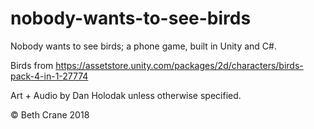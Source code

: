 # nobody-wants-to-see-birds

Nobody wants to see birds; a phone game, built in Unity and C#.

Birds from https://assetstore.unity.com/packages/2d/characters/birds-pack-4-in-1-27774 

Art + Audio by Dan Holodak unless otherwise specified.

© Beth Crane 2018
